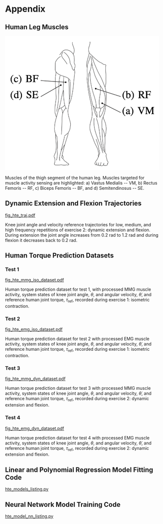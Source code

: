 # Appendix

## Human Leg Muscles

![alt text](https://github.com/cic12/ieee_appx/blob/main/fig_leg_muscles.png "Human Leg Muscles")

Muscles of the thigh segment of the human leg. Muscles targeted for muscle activity sensing are highlighted: a) Vastus Medialis -- VM, b) Rectus Femoris -- RF, c) Biceps Femoris -- BF, and d) Semitendinosus -- SE.

## Dynamic Extension and Flexion Trajectories

[fig_hte_traj.pdf](https://github.com/cic12/ieee_appx/blob/main/fig_hte_traj.pdf)

Knee joint angle and velocity reference trajectories for low, medium, and high frequency repetitions of exercise 2: dynamic extension and flexion. During extension the joint angle increases from 0.2 rad to 1.2 rad and during flexion it decreases back to 0.2 rad.

## Human Torque Prediction Datasets

### Test 1

[fig_hte_mmg_iso_dataset.pdf](https://github.com/cic12/ieee_appx/blob/main/fig_hte_mmg_iso_dataset.pdf)

Human torque prediction dataset for test 1, with processed MMG muscle activity, system states of knee joint angle, $\theta$, and angular velocity, $\dot{\theta}$, and reference human joint torque, $\tau_{\mathrm{ref}}$, recorded during exercise 1: isometric contraction.

### Test 2

[fig_hte_emg_iso_dataset.pdf](https://github.com/cic12/ieee_appx/blob/main/fig_hte_emg_iso_dataset.pdf)

Human torque prediction dataset for test 2 with processed EMG muscle activity, system states of knee joint angle, $\theta$, and angular velocity, $\dot{\theta}$, and reference human joint torque, $\tau_{\mathrm{ref}}$, recorded during exercise 1: isometric contraction.

### Test 3

[fig_hte_mmg_dyn_dataset.pdf](https://github.com/cic12/ieee_appx/blob/main/fig_hte_mmg_dyn_dataset.pdf)

Human torque prediction dataset for test 3 with processed MMG muscle activity, system states of knee joint angle, $\theta$, and angular velocity, $\dot{\theta}$, and reference human joint torque, $\tau_{\mathrm{ref}}$, recorded during exercise 2: dynamic extension and flexion.

### Test 4

[fig_hte_emg_dyn_dataset.pdf](https://github.com/cic12/ieee_appx/blob/main/fig_hte_emg_dyn_dataset.pdf)

Human torque prediction dataset for test 4 with processed EMG muscle activity, system states of knee joint angle, $\theta$, and angular velocity, $\dot{\theta}$, and reference human joint torque, $\tau_{\mathrm{ref}}$, recorded during exercise 2: dynamic extension and flexion.

## Linear and Polynomial Regression Model Fitting Code

[hte_models_listing.py](https://github.com/cic12/ieee_appx/blob/main/hte_model_nn_listing.py)

## Neural Network Model Training Code

[hte_model_nn_listing.py](https://github.com/cic12/ieee_appx/blob/main/hte_model_nn_listing.py)